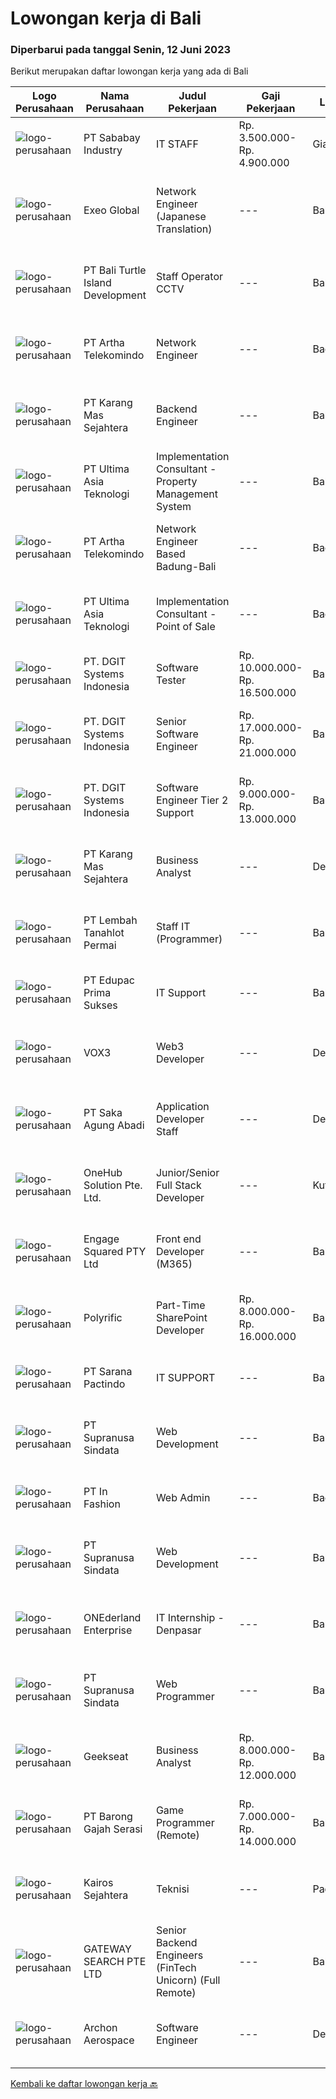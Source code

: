 
  # Lowongan kerja di Bali

  ### Diperbarui pada tanggal Senin, 12 Juni 2023

  Berikut merupakan daftar lowongan kerja yang ada di Bali

  |Logo Perusahaan | Nama Perusahaan | Judul Pekerjaan | Gaji Pekerjaan | Lokasi | Deskripsi | Tanggal diunggah | Pranala |
  | -------------- | --------------- | --------------- | --------- | --------- | -------------- | ------- | ----------- |
  |![logo-perusahaan](https://image-service-cdn.seek.com.au/8d79fd12ce1ae6e1a54e8991bbc46656ef2e7627/ee4dce1061f3f616224767ad58cb2fc751b8d2dc)|PT Sababay Industry|IT STAFF|Rp. 3.500.000-Rp. 4.900.000|Gianyar|Requirement : Pendidikan minimal S1 Sistem Informasi/ Teknik Informatika/ Teknik Komputer Pengalaman kerja minimal 1 tahun di bidang informasi...|Senin, 12 Juni 2023|https://www.jobstreet.co.id/id/job/it-staff-4367646?token=0~3f8b2d9e-e2f9-45bd-bd94-9828c8a03284&sectionRank=1&jobId=jobstreet-id-job-4367646|
|![logo-perusahaan](https://image-service-cdn.seek.com.au/7901bbe3891001e77b457d371d41842801565e3d/ee4dce1061f3f616224767ad58cb2fc751b8d2dc)|Exeo Global|Network Engineer (Japanese Translation)|---|Bali|EXEO Global Pte Ltd is the global headquarters facilitating the operational and strategic management of overseas subsidiaries for Tokyo Stock Exchange...|Minggu, 11 Juni 2023|https://www.jobstreet.co.id/id/job/network-engineer-japanese-translation-10872667/origin/sg?token=0~3f8b2d9e-e2f9-45bd-bd94-9828c8a03284&sectionRank=2&jobId=jobstreet-sg-job-10872667|
|![logo-perusahaan](https://image-service-cdn.seek.com.au/8173474428c879a9cb818cb1c3ec1585c80449d9/ee4dce1061f3f616224767ad58cb2fc751b8d2dc)|PT Bali Turtle Island Development|Staff Operator CCTV|---|Bali|Job specification: Monitoring kegiatan pengamanan melalui CCTV Melakukan penyortiran dan penyimpanan data rekan melalui CCTV Melakukan proses...|Jumat, 09 Juni 2023|https://www.jobstreet.co.id/id/job/staff-operator-cctv-4365591?token=0~3f8b2d9e-e2f9-45bd-bd94-9828c8a03284&sectionRank=3&jobId=jobstreet-id-job-4365591|
|![logo-perusahaan](https://image-service-cdn.seek.com.au/42331ff7086e2d8b042bccb97231fbe61b8dc8c7/ee4dce1061f3f616224767ad58cb2fc751b8d2dc)|PT Artha Telekomindo|Network Engineer|---|Badung|Kualifikasi: Umur maksimal 30 tahun Pendidikan minimal D3 Komputer / Teknik Informatika / sistem Informasi Menguasai dasar Komunikasi data LAN, WAN,...|Senin, 05 Juni 2023|https://www.jobstreet.co.id/id/job/network-engineer-4359289?token=0~3f8b2d9e-e2f9-45bd-bd94-9828c8a03284&sectionRank=4&jobId=jobstreet-id-job-4359289|
|![logo-perusahaan](https://image-service-cdn.seek.com.au/46eaa99b480ebc058935ab7c7ca5cf5c2f46d6da/ee4dce1061f3f616224767ad58cb2fc751b8d2dc)|PT Karang Mas Sejahtera|Backend Engineer|---|Bali|Being a core developer of our backend system such as booking-engine, app and rewards backend. Collaborating in our Automation Project. Participate in...|Kamis, 08 Juni 2023|https://www.jobstreet.co.id/id/job/backend-engineer-4352635?token=0~3f8b2d9e-e2f9-45bd-bd94-9828c8a03284&sectionRank=5&jobId=jobstreet-id-job-4352635|
|![logo-perusahaan](https://image-service-cdn.seek.com.au/baab7545c813a2abf6f82afe4f094a21d5f4eeb1/ee4dce1061f3f616224767ad58cb2fc751b8d2dc)|PT Ultima Asia Teknologi|Implementation Consultant - Property Management System|---|Bali|Are You Passionate About Technology, Hospitality Industry and Travelling? PT. ULTIMA ASIA TEKNOLOGI, a premier provider of Hospitality and F&amp;B...|Kamis, 08 Juni 2023|https://www.jobstreet.co.id/id/job/implementation-consultant-property-management-system-4364517?token=0~3f8b2d9e-e2f9-45bd-bd94-9828c8a03284&sectionRank=6&jobId=jobstreet-id-job-4364517|
|![logo-perusahaan](https://image-service-cdn.seek.com.au/42331ff7086e2d8b042bccb97231fbe61b8dc8c7/ee4dce1061f3f616224767ad58cb2fc751b8d2dc)|PT Artha Telekomindo|Network Engineer Based Badung-Bali|---|Badung|Kualifikasi: Umur maksimal 30 tahun Pendidikan minimal D3 Komputer / Teknik Informatika / sistem Informasi Menguasai dasar Komunikasi data LAN, WAN,...|Senin, 05 Juni 2023|https://www.jobstreet.co.id/id/job/network-engineer-based-badung-bali-4359842?token=0~3f8b2d9e-e2f9-45bd-bd94-9828c8a03284&sectionRank=7&jobId=jobstreet-id-job-4359842|
|![logo-perusahaan](https://image-service-cdn.seek.com.au/366c4c2c2d0221bb3801090c68a2f0ad8184dffa/ee4dce1061f3f616224767ad58cb2fc751b8d2dc)|PT Ultima Asia Teknologi|Implementation Consultant - Point of Sale|---|Badung|Are You Passionate About Technology, Hospitality Industry and Travelling? PT. ULTIMA ASIA TEKNOLOGI, a premier provider of Hospitality and F&amp;B...|Kamis, 08 Juni 2023|https://www.jobstreet.co.id/id/job/implementation-consultant-point-of-sale-4364593?token=0~3f8b2d9e-e2f9-45bd-bd94-9828c8a03284&sectionRank=8&jobId=jobstreet-id-job-4364593|
|![logo-perusahaan](https://image-service-cdn.seek.com.au/721402f73be051d09706509a4a2f9961fb2ec206/ee4dce1061f3f616224767ad58cb2fc751b8d2dc)|PT. DGIT Systems Indonesia|Software Tester|Rp. 10.000.000-Rp. 16.500.000|Bali|At CSG, you're more than your resume. We want your diverse perspective and unique background to help us enrich the work we do together. We believe...|Rabu, 07 Juni 2023|https://www.jobstreet.co.id/id/job/software-tester-4362475?token=0~3f8b2d9e-e2f9-45bd-bd94-9828c8a03284&sectionRank=9&jobId=jobstreet-id-job-4362475|
|![logo-perusahaan](https://image-service-cdn.seek.com.au/86a88c2f6d7d45552583132278caf70ef23e7608/ee4dce1061f3f616224767ad58cb2fc751b8d2dc)|PT. DGIT Systems Indonesia|Senior Software Engineer|Rp. 17.000.000-Rp. 21.000.000|Bali|At CSG, you're more than your resume. We want your diverse perspective and unique background to help us enrich the work we do together. We believe...|Rabu, 07 Juni 2023|https://www.jobstreet.co.id/id/job/senior-software-engineer-4362494?token=0~3f8b2d9e-e2f9-45bd-bd94-9828c8a03284&sectionRank=10&jobId=jobstreet-id-job-4362494|
|![logo-perusahaan](https://image-service-cdn.seek.com.au/721402f73be051d09706509a4a2f9961fb2ec206/ee4dce1061f3f616224767ad58cb2fc751b8d2dc)|PT. DGIT Systems Indonesia|Software Engineer Tier 2 Support|Rp. 9.000.000-Rp. 13.000.000|Bali|At CSG, you're more than your resume. We want your diverse perspective and unique background to help us enrich the work we do together. We believe...|Selasa, 06 Juni 2023|https://www.jobstreet.co.id/id/job/software-engineer-tier-2-support-4360261?token=0~3f8b2d9e-e2f9-45bd-bd94-9828c8a03284&sectionRank=11&jobId=jobstreet-id-job-4360261|
|![logo-perusahaan](https://image-service-cdn.seek.com.au/46eaa99b480ebc058935ab7c7ca5cf5c2f46d6da/ee4dce1061f3f616224767ad58cb2fc751b8d2dc)|PT Karang Mas Sejahtera|Business Analyst|---|Denpasar|Making financial projection for financing, business expansion, and new business purposes. Conduct data interpretation and analysis report such as...|Senin, 05 Juni 2023|https://www.jobstreet.co.id/id/job/business-analyst-4359126?token=0~3f8b2d9e-e2f9-45bd-bd94-9828c8a03284&sectionRank=12&jobId=jobstreet-id-job-4359126|
|![logo-perusahaan](https://image-service-cdn.seek.com.au/f1ca3def49dee589b2b58a7ae9430d3487b859e2/ee4dce1061f3f616224767ad58cb2fc751b8d2dc)|PT Lembah Tanahlot Permai|Staff IT (Programmer)|---|Bali|Tugas Pokok  Jabatan                                                                      Menganalisa kebutuhan...|Senin, 05 Juni 2023|https://www.jobstreet.co.id/id/job/staff-it-programmer-1036053462?token=0~3f8b2d9e-e2f9-45bd-bd94-9828c8a03284&sectionRank=13&jobId=jobstreet-id-job-1036053462|
|![logo-perusahaan](https://image-service-cdn.seek.com.au/f16c269049d331cdaf740f4113230f19b9a30365/ee4dce1061f3f616224767ad58cb2fc751b8d2dc)|PT Edupac Prima Sukses|IT Support|---|Bali|Having Knowledge of IT Hardware, Network/LAN, Internet server, Windows , Office, Including installation and troubleshoting Good Communication skill in...|Rabu, 31 Mei 2023|https://www.jobstreet.co.id/id/job/it-support-4355340?token=0~3f8b2d9e-e2f9-45bd-bd94-9828c8a03284&sectionRank=14&jobId=jobstreet-id-job-4355340|
|![logo-perusahaan](https://image-service-cdn.seek.com.au/6a720ec5bcecfd8304da2f1145c24bf5d61eba57/ee4dce1061f3f616224767ad58cb2fc751b8d2dc)|VOX3|Web3 Developer|---|Denpasar|Job Description: Develop and maintain decentralized applications using Web3 technologies. Collaborate with cross-functional teams to design, develop,...|Kamis, 08 Juni 2023|https://www.jobstreet.co.id/id/job/web3-developer-4364442?token=0~3f8b2d9e-e2f9-45bd-bd94-9828c8a03284&sectionRank=15&jobId=jobstreet-id-job-4364442|
|![logo-perusahaan](https://image-service-cdn.seek.com.au/384a1db14e62f7da63b57a7ef324b876fe6c149b/ee4dce1061f3f616224767ad58cb2fc751b8d2dc)|PT Saka Agung Abadi|Application Developer Staff|---|Denpasar|Membuat sebuah aplikasi/fitur yang sesuai dengan alur proses bisnis perusahaan dan arahan yang diberikan oleh Application Developer Supervisor/IT...|Sabtu, 03 Juni 2023|https://www.jobstreet.co.id/id/job/application-developer-staff-4338893?token=0~3f8b2d9e-e2f9-45bd-bd94-9828c8a03284&sectionRank=16&jobId=jobstreet-id-job-4338893|
|![logo-perusahaan](https://image-service-cdn.seek.com.au/f7efdc27d31a74e5f48d6706a50aca644d378a40/ee4dce1061f3f616224767ad58cb2fc751b8d2dc)|OneHub Solution Pte. Ltd.|Junior/Senior Full Stack Developer|---|Kuta|Duties and Responsibilities: Collaborate with other engineers to develop and deploy new features Design, build, and maintain our API’s Write...|Sabtu, 03 Juni 2023|https://www.jobstreet.co.id/id/job/junior-senior-full-stack-developer-4348099?token=0~3f8b2d9e-e2f9-45bd-bd94-9828c8a03284&sectionRank=17&jobId=jobstreet-id-job-4348099|
|![logo-perusahaan](https://image-service-cdn.seek.com.au/ced0e37ea279d1b5949baa580a000fa1ffee94e1/ee4dce1061f3f616224767ad58cb2fc751b8d2dc)|Engage Squared PTY Ltd|Front end Developer (M365)|---|Bali|Work on the cutting edge of Microsoft 365 development!Are you a gun at using React, SharePoint Framework (SPFx), Azure, PowerShell and .Net Core to...|Jumat, 02 Juni 2023|https://www.jobstreet.co.id/id/job/front-end-developer-m365-5413174/origin/my?token=0~3f8b2d9e-e2f9-45bd-bd94-9828c8a03284&sectionRank=18&jobId=jobstreet-my-job-5413174|
|![logo-perusahaan](https://image-service-cdn.seek.com.au/ed31542e69aeb27800bffa405d92f3bb712bb7be/ee4dce1061f3f616224767ad58cb2fc751b8d2dc)|Polyrific|Part-Time SharePoint Developer|Rp. 8.000.000-Rp. 16.000.000|Bali|Location: IndonesiaJob Type: Part-TimeAbout Us: Polyrific is a technology company specializing in software development, machine learning, and DevOps...|Jumat, 02 Juni 2023|https://www.jobstreet.co.id/id/job/part-time-sharepoint-developer-4346639?token=0~3f8b2d9e-e2f9-45bd-bd94-9828c8a03284&sectionRank=19&jobId=jobstreet-id-job-4346639|
|![logo-perusahaan](https://image-service-cdn.seek.com.au/98982338245954acade7338ecccff8adaf4bc449/ee4dce1061f3f616224767ad58cb2fc751b8d2dc)|PT Sarana Pactindo|IT SUPPORT|---|Bali|Deskripsi Pekerjaan : Melakukan implementasi pemasangan baru dan traning setelah registrasi klien baru. Memastikan training product knowledge yang...|Senin, 29 Mei 2023|https://www.jobstreet.co.id/id/job/it-support-4352308?token=0~3f8b2d9e-e2f9-45bd-bd94-9828c8a03284&sectionRank=20&jobId=jobstreet-id-job-4352308|
|![logo-perusahaan](https://image-service-cdn.seek.com.au/a50d942d1a834f67ed0f6529eed213256bc2fbab/ee4dce1061f3f616224767ad58cb2fc751b8d2dc)|PT Supranusa Sindata|Web Development|---|Bali|1. menguasai HTML, CSS dan Javascript. menguasai Type Script dan SASS 2. Familiar dengan ecosystem ****** dan memahami dengan baik ******3. afamiliar...|Minggu, 04 Juni 2023|https://www.jobstreet.co.id/id/job/web-development-1036053658?token=0~3f8b2d9e-e2f9-45bd-bd94-9828c8a03284&sectionRank=21&jobId=jobstreet-id-job-1036053658|
|![logo-perusahaan](https://image-service-cdn.seek.com.au/99ccc0096dc1e58f96b75a1f238e7d9598eff05d/ee4dce1061f3f616224767ad58cb2fc751b8d2dc)|PT In Fashion|Web Admin|---|Badung|Roles and Responsibilities Prepare and update website content (products, banners, etc). Edit product image (cropping, creating banner, color...|Jumat, 02 Juni 2023|https://www.jobstreet.co.id/id/job/web-admin-4338465?token=0~3f8b2d9e-e2f9-45bd-bd94-9828c8a03284&sectionRank=22&jobId=jobstreet-id-job-4338465|
|![logo-perusahaan](https://image-service-cdn.seek.com.au/a50d942d1a834f67ed0f6529eed213256bc2fbab/ee4dce1061f3f616224767ad58cb2fc751b8d2dc)|PT Supranusa Sindata|Web Development|---|Bali|1. menguasai HTML, CSS dan Javascript. menguasai Type Script dan SASS 2. Familiar dengan ecosystem ****** dan memahami dengan baik ******3. afamiliar...|Minggu, 04 Juni 2023|https://www.jobstreet.co.id/id/job/web-development-1036039826?token=0~3f8b2d9e-e2f9-45bd-bd94-9828c8a03284&sectionRank=23&jobId=jobstreet-id-job-1036039826|
|![logo-perusahaan](https://i.ibb.co/sqvTCh9/112815900-stock-vector-no-image-available-icon-flat-vector.webp)|ONEderland Enterprise|IT Internship - Denpasar|---|Bali|Job descriptionONEderland Enterprise is currently open for #Internship opportunity for active students and fresh graduates to build up their career...|Kamis, 01 Juni 2023|https://www.jobstreet.co.id/id/job/it-internship-denpasar-1036022493?token=0~3f8b2d9e-e2f9-45bd-bd94-9828c8a03284&sectionRank=24&jobId=jobstreet-id-job-1036022493|
|![logo-perusahaan](https://image-service-cdn.seek.com.au/a50d942d1a834f67ed0f6529eed213256bc2fbab/ee4dce1061f3f616224767ad58cb2fc751b8d2dc)|PT Supranusa Sindata|Web Programmer|---|Bali|1. menguasai HTML, CSS dan Javascript. menguasai Type Script dan SASS 2. Familiar dengan ecosystem ****** dan memahami dengan baik ******3. afamiliar...|Minggu, 04 Juni 2023|https://www.jobstreet.co.id/id/job/web-programmer-1036081183?token=0~3f8b2d9e-e2f9-45bd-bd94-9828c8a03284&sectionRank=25&jobId=jobstreet-id-job-1036081183|
|![logo-perusahaan](https://image-service-cdn.seek.com.au/a94166d692fda70a364e9d5191d7ced8a65f1597/ee4dce1061f3f616224767ad58cb2fc751b8d2dc)|Geekseat|Business Analyst|Rp. 8.000.000-Rp. 12.000.000|Bandung|Business Analyst (Technical Background)  We are currently looking for an exceptional and experienced Business Analyst to join our awesome team!  The...|Rabu, 31 Mei 2023|https://www.jobstreet.co.id/id/job/business-analyst-4355055?token=0~3f8b2d9e-e2f9-45bd-bd94-9828c8a03284&sectionRank=26&jobId=jobstreet-id-job-4355055|
|![logo-perusahaan](https://image-service-cdn.seek.com.au/7343aa4c5f0e459527fac9faf4e316792523e0c5/ee4dce1061f3f616224767ad58cb2fc751b8d2dc)|PT Barong Gajah Serasi|Game Programmer (Remote)|Rp. 7.000.000-Rp. 14.000.000|Bali|Game Programmer Open Positions #JobOfferStairway Games is looking for full-time Game Programmers (2 openings) to develop the next big game(s) from our...|Kamis, 01 Juni 2023|https://www.jobstreet.co.id/id/job/game-programmer-remote-4344677?token=0~3f8b2d9e-e2f9-45bd-bd94-9828c8a03284&sectionRank=27&jobId=jobstreet-id-job-4344677|
|![logo-perusahaan](https://i.ibb.co/sqvTCh9/112815900-stock-vector-no-image-available-icon-flat-vector.webp)|Kairos Sejahtera|Teknisi|---|Padang|Pengalaman yang terbukti sebagai teknisi jaringan atau posisi yang relevan Keterampilan diagnostik, pemecahan masalah, dan analitis yang luar biasa...|Jumat, 02 Juni 2023|https://www.jobstreet.co.id/id/job/teknisi-1036026469?token=0~3f8b2d9e-e2f9-45bd-bd94-9828c8a03284&sectionRank=28&jobId=jobstreet-id-job-1036026469|
|![logo-perusahaan](https://image-service-cdn.seek.com.au/b3d45da9ac9e93f383f618e982ac03b67b3e46a7/ee4dce1061f3f616224767ad58cb2fc751b8d2dc)|GATEWAY SEARCH PTE LTD|Senior Backend Engineers (FinTech Unicorn) (Full Remote)|---|Bali|Responsibilities Communicate across Engineering, Product, UX teams on daily basis Design, develop and maintain cutting edge web-based applications...|Jumat, 02 Juni 2023|https://www.jobstreet.co.id/id/job/senior-backend-engineers-fintech-unicorn-full-remote-10842154/origin/sg?token=0~3f8b2d9e-e2f9-45bd-bd94-9828c8a03284&sectionRank=29&jobId=jobstreet-sg-job-10842154|
|![logo-perusahaan](https://i.ibb.co/sqvTCh9/112815900-stock-vector-no-image-available-icon-flat-vector.webp)|Archon Aerospace|Software Engineer|---|Denpasar|Kualifikasi Usia Makimal Usia 35 tahun Pendidikan Minimal SMA Sederajat Fresh Graduated are welcome Kreatif dan mau belajar Mampu bekerja sama dengan...|Jumat, 02 Juni 2023|https://www.jobstreet.co.id/id/job/software-engineer-4357131?token=0~3f8b2d9e-e2f9-45bd-bd94-9828c8a03284&sectionRank=30&jobId=jobstreet-id-job-4357131|


  [Kembali ke daftar lowongan kerja 🔙](../README.md#daftar-lowongan-kerja)
  